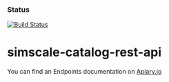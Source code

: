 ### Status
[![Build Status](https://travis-ci.org/fabianopaes/simscale-catalog-rest-api.svg?branch=travis-ci)](https://travis-ci.org/fabianopaes/simscale-catalog-rest-api)

# simscale-catalog-rest-api

You can find an Endpoints documentation on [Apiary.io](http://docs.simscalecatalogrestapi.apiary.io/)
